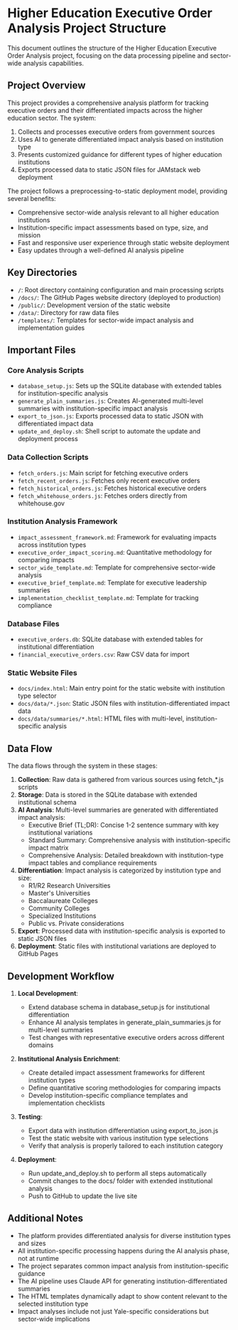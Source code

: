 # Higher Education Executive Order Analysis Project Structure

This document outlines the structure of the Higher Education Executive Order Analysis project, focusing on the data processing pipeline and sector-wide analysis capabilities.

## Project Overview

This project provides a comprehensive analysis platform for tracking executive orders and their differentiated impacts across the higher education sector. The system:

1. Collects and processes executive orders from government sources
2. Uses AI to generate differentiated impact analysis based on institution type
3. Presents customized guidance for different types of higher education institutions
4. Exports processed data to static JSON files for JAMstack web deployment

The project follows a preprocessing-to-static deployment model, providing several benefits:
- Comprehensive sector-wide analysis relevant to all higher education institutions
- Institution-specific impact assessments based on type, size, and mission
- Fast and responsive user experience through static website deployment
- Easy updates through a well-defined AI analysis pipeline

## Key Directories

- `/`: Root directory containing configuration and main processing scripts
- `/docs/`: The GitHub Pages website directory (deployed to production)
- `/public/`: Development version of the static website
- `/data/`: Directory for raw data files
- `/templates/`: Templates for sector-wide impact analysis and implementation guides

## Important Files

### Core Analysis Scripts

- `database_setup.js`: Sets up the SQLite database with extended tables for institution-specific analysis
- `generate_plain_summaries.js`: Creates AI-generated multi-level summaries with institution-specific impact analysis
- `export_to_json.js`: Exports processed data to static JSON with differentiated impact data
- `update_and_deploy.sh`: Shell script to automate the update and deployment process

### Data Collection Scripts

- `fetch_orders.js`: Main script for fetching executive orders
- `fetch_recent_orders.js`: Fetches only recent executive orders
- `fetch_historical_orders.js`: Fetches historical executive orders
- `fetch_whitehouse_orders.js`: Fetches orders directly from whitehouse.gov

### Institution Analysis Framework

- `impact_assessment_framework.md`: Framework for evaluating impacts across institution types
- `executive_order_impact_scoring.md`: Quantitative methodology for comparing impacts
- `sector_wide_template.md`: Template for comprehensive sector-wide analysis
- `executive_brief_template.md`: Template for executive leadership summaries
- `implementation_checklist_template.md`: Template for tracking compliance

### Database Files

- `executive_orders.db`: SQLite database with extended tables for institutional differentiation
- `financial_executive_orders.csv`: Raw CSV data for import

### Static Website Files

- `docs/index.html`: Main entry point for the static website with institution type selector
- `docs/data/*.json`: Static JSON files with institution-differentiated impact data
- `docs/data/summaries/*.html`: HTML files with multi-level, institution-specific analysis

## Data Flow

The data flows through the system in these stages:

1. **Collection**: Raw data is gathered from various sources using fetch_*.js scripts
2. **Storage**: Data is stored in the SQLite database with extended institutional schema
3. **AI Analysis**: Multi-level summaries are generated with differentiated impact analysis:
   - Executive Brief (TL;DR): Concise 1-2 sentence summary with key institutional variations
   - Standard Summary: Comprehensive analysis with institution-specific impact matrix
   - Comprehensive Analysis: Detailed breakdown with institution-type impact tables and compliance requirements
4. **Differentiation**: Impact analysis is categorized by institution type and size:
   - R1/R2 Research Universities
   - Master's Universities
   - Baccalaureate Colleges
   - Community Colleges
   - Specialized Institutions
   - Public vs. Private considerations
5. **Export**: Processed data with institution-specific analysis is exported to static JSON files
6. **Deployment**: Static files with institutional variations are deployed to GitHub Pages

## Development Workflow

1. **Local Development**:
   - Extend database schema in database_setup.js for institutional differentiation
   - Enhance AI analysis templates in generate_plain_summaries.js for multi-level summaries
   - Test changes with representative executive orders across different domains

2. **Institutional Analysis Enrichment**:
   - Create detailed impact assessment frameworks for different institution types
   - Define quantitative scoring methodologies for comparing impacts
   - Develop institution-specific compliance templates and implementation checklists

3. **Testing**:
   - Export data with institution differentiation using export_to_json.js
   - Test the static website with various institution type selections
   - Verify that analysis is properly tailored to each institution category

4. **Deployment**:
   - Run update_and_deploy.sh to perform all steps automatically
   - Commit changes to the docs/ folder with extended institutional analysis
   - Push to GitHub to update the live site

## Additional Notes

- The platform provides differentiated analysis for diverse institution types and sizes
- All institution-specific processing happens during the AI analysis phase, not at runtime
- The project separates common impact analysis from institution-specific guidance
- The AI pipeline uses Claude API for generating institution-differentiated summaries
- The HTML templates dynamically adapt to show content relevant to the selected institution type
- Impact analyses include not just Yale-specific considerations but sector-wide implications